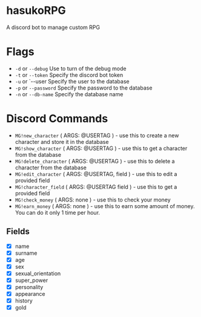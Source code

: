 # hasukoRPG
A discord bot to manage custom RPG

# Flags
* `-d` or `--debug` Use to turn of the debug mode
* `-t` or `--token` Specify the discord bot token
* `-u` or `--user Specify the user to the database
* `-p` or `--password` Specify the password to the database
* `-n` or `--db-name` Specify the database name

# Discord Commands
* `MG!new_character` ( ARGS: @USERTAG ) - use this to create a new character and store it in the database
* `MG!show_character` ( ARGS: @USERTAG ) - use this to get a character from the database
* `MG!delete_character` ( ARGS: @USERTAG ) - use this to delete a character from the database
* `MG!edit_character` ( ARGS: @USERTAG, field ) - use this to edit a provided field 
* `MG!character_field` ( ARGS: @USERTAG field ) - use this to get a provided field 
* `MG!check_money` ( ARGS: none ) - use this to check your money
* `MG!earn_money` ( ARGS: none ) - use this to earn some amount of money. You can do it only 1 time per hour.

## Fields
- [x] name
- [x] surname
- [x] age
- [x] sex
- [x] sexual_orientation
- [x] super_power
- [x] personality
- [x] appearance
- [x] history
- [x] gold
